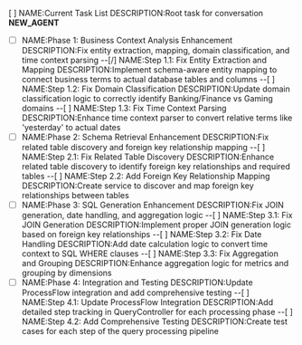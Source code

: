 [ ] NAME:Current Task List DESCRIPTION:Root task for conversation __NEW_AGENT__
-[ ] NAME:Phase 1: Business Context Analysis Enhancement DESCRIPTION:Fix entity extraction, mapping, domain classification, and time context parsing
--[/] NAME:Step 1.1: Fix Entity Extraction and Mapping DESCRIPTION:Implement schema-aware entity mapping to connect business terms to actual database tables and columns
--[ ] NAME:Step 1.2: Fix Domain Classification DESCRIPTION:Update domain classification logic to correctly identify Banking/Finance vs Gaming domains
--[ ] NAME:Step 1.3: Fix Time Context Parsing DESCRIPTION:Enhance time context parser to convert relative terms like 'yesterday' to actual dates
-[ ] NAME:Phase 2: Schema Retrieval Enhancement DESCRIPTION:Fix related table discovery and foreign key relationship mapping
--[ ] NAME:Step 2.1: Fix Related Table Discovery DESCRIPTION:Enhance related table discovery to identify foreign key relationships and required tables
--[ ] NAME:Step 2.2: Add Foreign Key Relationship Mapping DESCRIPTION:Create service to discover and map foreign key relationships between tables
-[ ] NAME:Phase 3: SQL Generation Enhancement DESCRIPTION:Fix JOIN generation, date handling, and aggregation logic
--[ ] NAME:Step 3.1: Fix JOIN Generation DESCRIPTION:Implement proper JOIN generation logic based on foreign key relationships
--[ ] NAME:Step 3.2: Fix Date Handling DESCRIPTION:Add date calculation logic to convert time context to SQL WHERE clauses
--[ ] NAME:Step 3.3: Fix Aggregation and Grouping DESCRIPTION:Enhance aggregation logic for metrics and grouping by dimensions
-[ ] NAME:Phase 4: Integration and Testing DESCRIPTION:Update ProcessFlow integration and add comprehensive testing
--[ ] NAME:Step 4.1: Update ProcessFlow Integration DESCRIPTION:Add detailed step tracking in QueryController for each processing phase
--[ ] NAME:Step 4.2: Add Comprehensive Testing DESCRIPTION:Create test cases for each step of the query processing pipeline